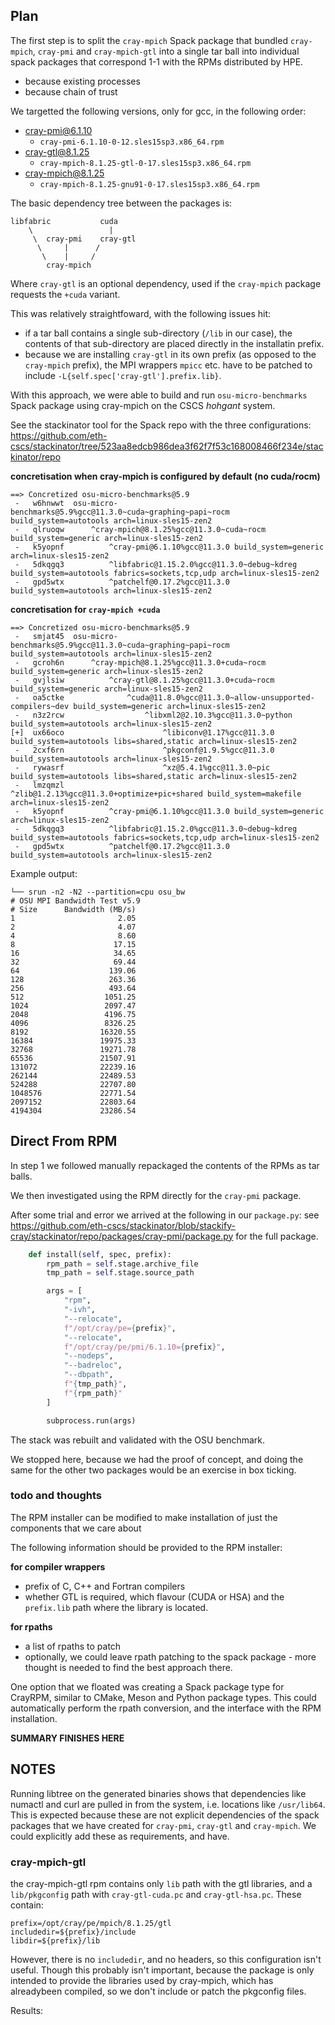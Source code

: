 ## Plan

The first step is to split the `cray-mpich` Spack package that bundled `cray-mpich`, `cray-pmi` and `cray-mpich-gtl` into a single tar ball into individual spack packages that correspond 1-1 with the RPMs distributed by HPE.
- because existing processes
- because chain of trust

We targetted the following versions, only for gcc, in the following order:
- cray-pmi@6.1.10
    - `cray-pmi-6.1.10-0-12.sles15sp3.x86_64.rpm`
- cray-gtl@8.1.25
    - `cray-mpich-8.1.25-gtl-0-17.sles15sp3.x86_64.rpm`
- cray-mpich@8.1.25
    - `cray-mpich-8.1.25-gnu91-0-17.sles15sp3.x86_64.rpm`

The basic dependency tree between the packages is:

```
libfabric           cuda
    \                 |
     \  cray-pmi    cray-gtl
      \     |      /
       \    |     /
        cray-mpich
```

Where `cray-gtl` is an optional dependency, used if the `cray-mpich` package requests the `+cuda` variant.

This was relatively straightfoward, with the following issues hit:
- if a tar ball contains a single sub-directory (`/lib` in our case), the contents of that sub-directory are placed directly in the installatin prefix.
- because we are installing `cray-gtl` in its own prefix (as opposed to the `cray-mpich` prefix), the MPI wrappers `mpicc` etc. have to be patched to include `-L{self.spec['cray-gtl'].prefix.lib}`.

With this approach, we were able to build and run `osu-micro-benchmarks` Spack package using cray-mpich on the CSCS *hohgant* system.

See the stackinator tool for the Spack repo with the three configurations:
https://github.com/eth-cscs/stackinator/tree/523aa8edcb986dea3f62f7f53c168008466f234e/stackinator/repo

**concretisation when cray-mpich is configured by default (no cuda/rocm)**
```
==> Concretized osu-micro-benchmarks@5.9
 -   w6hnwwt  osu-micro-benchmarks@5.9%gcc@11.3.0~cuda~graphing~papi~rocm build_system=autotools arch=linux-sles15-zen2
 -   qlruoqw      ^cray-mpich@8.1.25%gcc@11.3.0~cuda~rocm build_system=generic arch=linux-sles15-zen2
 -   k5yopnf          ^cray-pmi@6.1.10%gcc@11.3.0 build_system=generic arch=linux-sles15-zen2
 -   5dkqgq3          ^libfabric@1.15.2.0%gcc@11.3.0~debug~kdreg build_system=autotools fabrics=sockets,tcp,udp arch=linux-sles15-zen2
 -   gpd5wtx          ^patchelf@0.17.2%gcc@11.3.0 build_system=autotools arch=linux-sles15-zen2
```

**concretisation for `cray-mpich +cuda`**
```
==> Concretized osu-micro-benchmarks@5.9
 -   smjat45  osu-micro-benchmarks@5.9%gcc@11.3.0~cuda~graphing~papi~rocm build_system=autotools arch=linux-sles15-zen2
 -   gcroh6n      ^cray-mpich@8.1.25%gcc@11.3.0+cuda~rocm build_system=generic arch=linux-sles15-zen2
 -   gvjlsiw          ^cray-gtl@8.1.25%gcc@11.3.0+cuda~rocm build_system=generic arch=linux-sles15-zen2
 -   oa5ctke              ^cuda@11.8.0%gcc@11.3.0~allow-unsupported-compilers~dev build_system=generic arch=linux-sles15-zen2
 -   n3z2rcw                  ^libxml2@2.10.3%gcc@11.3.0~python build_system=autotools arch=linux-sles15-zen2
[+]  ux66oco                      ^libiconv@1.17%gcc@11.3.0 build_system=autotools libs=shared,static arch=linux-sles15-zen2
 -   2cxf6rn                      ^pkgconf@1.9.5%gcc@11.3.0 build_system=autotools arch=linux-sles15-zen2
 -   rywasrf                      ^xz@5.4.1%gcc@11.3.0~pic build_system=autotools libs=shared,static arch=linux-sles15-zen2
 -   lmzqmzl                      ^zlib@1.2.13%gcc@11.3.0+optimize+pic+shared build_system=makefile arch=linux-sles15-zen2
 -   k5yopnf          ^cray-pmi@6.1.10%gcc@11.3.0 build_system=generic arch=linux-sles15-zen2
 -   5dkqgq3          ^libfabric@1.15.2.0%gcc@11.3.0~debug~kdreg build_system=autotools fabrics=sockets,tcp,udp arch=linux-sles15-zen2
 -   gpd5wtx          ^patchelf@0.17.2%gcc@11.3.0 build_system=autotools arch=linux-sles15-zen2
```

Example output:
```
└── srun -n2 -N2 --partition=cpu osu_bw
# OSU MPI Bandwidth Test v5.9
# Size      Bandwidth (MB/s)
1                       2.05
2                       4.07
4                       8.60
8                      17.15
16                     34.65
32                     69.44
64                    139.06
128                   263.36
256                   493.64
512                  1051.25
1024                 2097.47
2048                 4196.75
4096                 8326.25
8192                16320.55
16384               19975.33
32768               19271.78
65536               21507.91
131072              22239.16
262144              22489.53
524288              22707.80
1048576             22771.54
2097152             22803.64
4194304             23286.54
```

## Direct From RPM

In step 1 we followed manually repackaged the contents of the RPMs as tar balls.

We then investigated using the RPM directly for the `cray-pmi` package.

After some trial and error we arrived at the following in our `package.py`:
see https://github.com/eth-cscs/stackinator/blob/stackify-cray/stackinator/repo/packages/cray-pmi/package.py for the full package.

```python
    def install(self, spec, prefix):
        rpm_path = self.stage.archive_file
        tmp_path = self.stage.source_path

        args = [
            "rpm",
            "-ivh",
            "--relocate",
            f"/opt/cray/pe={prefix}",
            "--relocate",
            f"/opt/cray/pe/pmi/6.1.10={prefix}",
            "--nodeps",
            "--badreloc",
            "--dbpath",
            f"{tmp_path}",
            f"{rpm_path}"
        ]

        subprocess.run(args)
```

The stack was rebuilt and validated with the OSU benchmark.

We stopped here, because we had the proof of concept, and doing the same for the other two packages would be an exercise in box ticking.

### todo and thoughts

The RPM installer can be modified to make installation of just the components that we care about

The following information should be provided to the RPM installer:

**for compiler wrappers**
- prefix of C, C++ and Fortran compilers
- whether GTL is required, which flavour (CUDA or HSA) and the `prefix.lib` path where the library is located.

**for rpaths**
- a list of rpaths to patch
- optionally, we could leave rpath patching to the spack package - more thought is needed to find the best approach there.

One option that we floated was creating a Spack package type for CrayRPM, similar to CMake, Meson and Python package types. This could automatically perform the rpath conversion, and the interface with the RPM installation.

**SUMMARY FINISHES HERE**

## NOTES

Running libtree on the generated binaries shows that dependencies like numactl and curl are pulled in from the system, i.e. locations like `/usr/lib64`.
This is expected because these are not explicit dependencies of the spack packages that we have created for `cray-pmi`, `cray-gtl` and `cray-mpich`.
We could explicitly add these as requirements, and have.

### cray-mpich-gtl

the cray-mpich-gtl rpm contains only `lib` path with the gtl libraries, and a `lib/pkgconfig` path with `cray-gtl-cuda.pc`  and `cray-gtl-hsa.pc`.
These contain:
```
prefix=/opt/cray/pe/mpich/8.1.25/gtl
includedir=${prefix}/include
libdir=${prefix}/lib
```

However, there is no `includedir`, and no headers, so this configuration isn't useful.
Though this probably isn't important, because the package is only intended to provide the libraries used by cray-mpich, which has alreadybeen compiled, so we don't include or patch the pkgconfig files.


Results:

